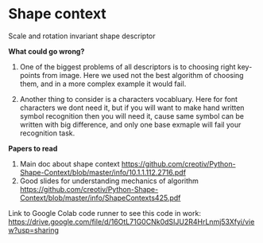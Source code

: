 # Shape context
Scale and rotation invariant shape descriptor

**What could go wrong?**

1. One of the biggest problems of all descriptors is to choosing right key-points from image. Here we used not the best algorithm of choosing them, and in a more complex example it would fail.

2. Another thing to consider is a characters vocabluary. Here for font characters we dont need it, but if you will want to make hand written symbol recognition then you will need it, cause same symbol can be written with big difference, and only one base exmaple will fail your recognition task.

**Papers to read**

1. Main doc about shape context https://github.com/creotiv/Python-Shape-Context/blob/master/info/10.1.1.112.2716.pdf
2. Good slides for understanding mechanics of algorithm https://github.com/creotiv/Python-Shape-Context/blob/master/info/ShapeContexts425.pdf

Link to Google Colab code runner to see this code in work: https://drive.google.com/file/d/16OtL71G0CNk0dSIJU2R4HrLnmj53Xfyi/view?usp=sharing

